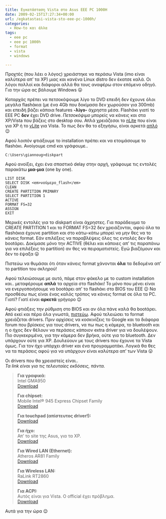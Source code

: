 ```yaml
---
title: Εγκατάσταση Vista στο Asus EEE PC 1000H
date: 2009-02-15T17:27:34+00:00
url: /egkatastasi-vista-sto-eee-pc-1000h/
categories:
  - How-to και άλλα
tags:
  - eee pc
  - eee pc 1000h
  - format
  - vista
  - windows

---
```

Προχτές (που λέει ο λόγος) χρειάστηκε να περάσω Vista (imo είναι καλύτερα απ&#8217; τα XP) μιας και κανένα Linux distro δεν έκατσε καλά. Οι λόγοι πολλοί και διάφοροι αλλά θα τους αναφέρω στον επόμενο οδηγό. Για την ώρα ας βάλουμε Windows 😛

Καταρχάς πρέπει να πετσοκόψουμε λίγο το DVD επειδή δεν έχουνε όλοι μεγάλα flashάκια (με ένα 4Gb που δοκίμασα δεν χωρούσαν για 300mb) και επειδή βάζει κάποια features **-λίγο-** άχρηστα μέσα. Flashάκι γιατί το EEE PC **δεν** έχει DVD drive. _Πετσοκόψιμο_ μπορείς να κάνεις και στα XP/Vista που βάζεις στο desktop σου. Απλά χρειάζεσαι το [nLite](http://www.nliteos.com/) που είναι για XP ή το [vLite](http://www.vlite.net/) για Vista. Το πως δεν θα το εξηγήσω, είναι αρκετά [απλό](http://www.google.com/search?q=vlite+how+to) 😉  


Αφού λοιπόν φτιάξουμε το installation πρέπει και να ετοιμάσουμε το flashάκι. Ανοίγουμε cmd και γράφουμε..

```
C:\Users\giannoug>diskpart
```

Αφού ανοίξει, έχει ένα σπαστικό delay στην αρχή, γράφουμε τις εντολές παρακάτω **μια-μια** (one by one).

```
LIST DISK
SELECT DISK <em>νούμερο_flash</em>
CLEAN
CREATE PARTITION PRIMARY
SELECT PARTITION 1
ACTIVE
FORMAT FS=32
ASSIGN
EXIT
```

Μερικές εντολές για το diskpart είναι άχρηστες. Για παράδειγμα το CREATE PARTITION 1 και το FORMAT FS=32 δεν χρειάζονται, αφού όλα τα flashάκια έχουνε partition και στο κάτω-κάτω μπορεί να μην θες να το κάνεις format. Εάν επιλέξεις να παραβλέψεις όλες τις εντολές δεν θα bootάρει. Δοκίμασε μόνο την ACTIVE (θέλει και κάποιες απ&#8217; τις παραπάνω για να επιλέξεις το partition) αν θες να πειραματιστείς. Εγώ βιαζόμουν και δεν το έψαξα 😛

<p class="alert">
  Πιστεύω να θυμάσαι ότι όταν κάνεις format χάνονται <strong>όλα</strong> τα δεδομένα απ&#8217; το partition του σκληρού!
</p>

Αφού τελειώσουμε με αυτό, πάμε στον φάκελο με το custom installation και.. μεταφέρουμε **απλά** τα αρχεία στο flashάκι! Το μόνο που μένει είναι να ενεργοποιήσουμε να bootάρει απ&#8217; το flashάκι στο BIOS του EEE 😉 Να προσθέσω πως είναι ένας καλός τρόπος να κάνεις format σε όλα τα PC. Γιατί? Γιατί είναι **αρκετά** γρήγορο 😉

Αφού φτιάξεις την ρύθμιση στο BIOS και αν όλα πάνε καλά θα bootάρει. Από εκεί και πέρα όλα γνωστά, [πιστεύω](http://www.google.com/search?q=how+to+install+vista). Αφού τελειώσει το format χρειάζεται drivers. Πριν αρχίσεις να κοσκινίζεις το Google και τα διάφορα forum που βρίσκεις για τους drivers, να πω πως η κάμερα, το bluetooth και η ο ήχος δεν θέλουν να περάσεις κάποιον extra driver για να δουλέψουν. Πιο συγκεκριμένα, για την κάμερα δεν βρήκα, ούτε για το bluetooth. Δεν υπάρχουν ούτε για XP. Δουλεύουν με τους drivers που έχουνε τα Vista όμως. Για τον ήχο υπάρχει driver και ένα προγραμματάκι. Λογικά θα θες να τα περάσεις αφού για να υπάρχουν είναι καλύτερα απ&#8217; των Vista 😛

Οι drivers που θα χρειαστείς είναι..  
_Τα link είναι για τις τελευταίες εκδόσεις, πάντα._

> **Για γραφικά:**  
> Intel GMA950  
> [Download](http://downloadcenter.intel.com/Detail_Desc.aspx?agr=Y&ProductID=2300&DwnldID=16312&strOSs=156&OSFullName=Windows%20Vista*%20Ultimate,%2032-bit%20version&lang=eng)
> 
> <p style="display: block">
>   <strong>Για chipset:</strong><br /> Mobile Intel® 945 Express Chipset Family<br /> <a href="http://downloadcenter.intel.com/Detail_Desc.aspx?agr=Y&#038;ProductID=2300&#038;DwnldID=16023&#038;strOSs=All&#038;OSFullName=All%20Operating%20Systems&#038;lang=eng">Download</a>
> </p>
> 
> **Για touchpad (απίστευτος driver!):**  
> [Download](http://www.emc.com.tw/eng/st_tpn_sp.asp)
> 
> **Για ήχο:**  
> Απ&#8217; το site της Asus, για τα XP.  
> <a href="http://support.asus.com/download/download.aspx" class="broken_link" rel="nofollow">Download</a>
> 
> **Για Wired LAN (Ethernet):**  
> Atheros AR81 Family  
> <a href="http://partner.atheros.com/Drivers.aspx" class="broken_link" rel="nofollow">Download</a>
> 
> **Για Wireless LAN:**  
> RaLink RT2860  
> [Download](http://www.ralinktech.com/ralink/Home/Support/Windows.html)
> 
> **Για ACPI:**  
> Αυτός είναι για Vista. Ο official έχει πρόβλημα.  
> <a href="http://gekko.me/acpi.php" class="broken_link" rel="nofollow">Download</a>

Αυτά για την ώρα 😉
